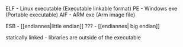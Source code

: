 ELF - Linux executable (Executable linkable format)
PE - Windows exe (Portable executable)
AIF - ARM exe (Arm image file)

ESB - [[endiannes|little endian]] 
??? - [[endiannes| big endian]] 

statically linked - libraries are outside of the executable
